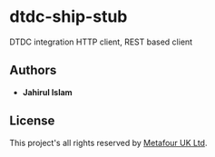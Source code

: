 # dtdc-ship-stub
DTDC integration HTTP client, REST based client

## Authors

* **Jahirul Islam**

## License

This project's all rights reserved by [Metafour UK Ltd](https://www.metafour.com/).
